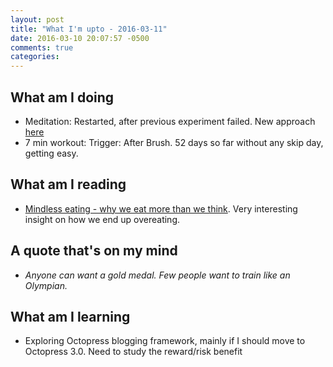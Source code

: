 ```yaml
---
layout: post
title: "What I'm upto - 2016-03-11"
date: 2016-03-10 20:07:57 -0500
comments: true
categories: 
---
```


## What am I doing
- Meditation: Restarted, after previous experiment failed. New approach [here](http://jigyasu.com/habits/habit-forming-50-first-dates-report.html)
- 7 min workout: Trigger: After Brush. 52 days so far without any skip day, getting easy.

## What am I reading
- [Mindless eating - why we eat more than we think](http://www.amazon.com/Mindless-Eating-More-Than-Think/dp/0345526880). Very interesting insight on how we end up overeating.

## A quote that's on my mind
- _Anyone can want a gold medal. Few people want to train like an Olympian._

## What am I learning
- Exploring Octopress blogging framework, mainly if I should move to Octopress 3.0. Need to study the reward/risk benefit




